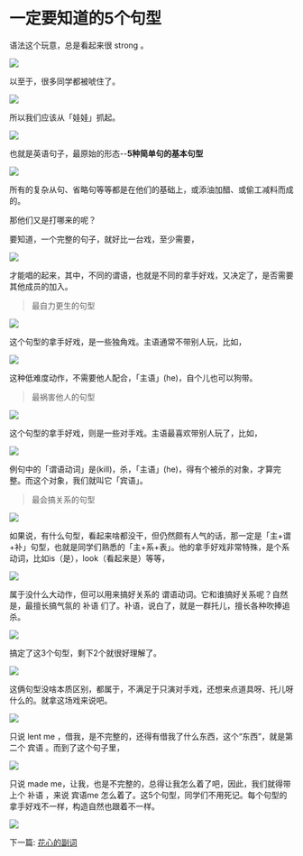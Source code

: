 # 一定要知道的5个句型

语法这个玩意，总是看起来很 strong 。

<img src="https://en.linexic.top/guide/giant/1.png">

以至于，很多同学都被唬住了。

<img src="https://en.linexic.top/guide/giant/2.png">

所以我们应该从「娃娃」抓起。

<img src="https://en.linexic.top/guide/giant/3.png">

也就是英语句子，最原始的形态--**5种简单句的基本句型**

<img src="https://en.linexic.top/guide/giant/4.png">

所有的复杂从句、省略句等等都是在他们的基础上，或添油加醋、或偷工减料而成的。

那他们又是打哪来的呢？

要知道，一个完整的句子，就好比一台戏，至少需要，

<img src="https://en.linexic.top/guide/giant/5.png">

才能唱的起来，其中，不同的谓语，也就是不同的拿手好戏，又决定了，是否需要其他成员的加入。

> 最自力更生的句型

<img src="https://en.linexic.top/guide/giant/6.png">

这个句型的拿手好戏，是一些独角戏。主语通常不带别人玩，比如，

<img src="https://en.linexic.top/guide/giant/7.png">

这种低难度动作，不需要他人配合，「主语」(he)，自个儿也可以狗带。

> 最祸害他人的句型

<img src="https://en.linexic.top/guide/giant/8.png">

这个句型的拿手好戏，则是一些对手戏。主语最喜欢带别人玩了，比如，

<img src="https://en.linexic.top/guide/giant/9.png">

例句中的「谓语动词」是(kill)，杀，「主语」(he)，得有个被杀的对象，才算完整。而这个对象，我们就叫它「宾语」。

> 最会搞关系的句型

<img src="https://en.linexic.top/guide/giant/10.png">

如果说，有什么句型，看起来啥都没干，但仍然颇有人气的话，那一定是「主+谓+补」句型，也就是同学们熟悉的「主+系+表」。他的拿手好戏非常特殊，是个系动词，比如is（是），look（看起来是）等等，

<img src="https://en.linexic.top/guide/giant/11.png">

属于没什么大动作，但可以用来搞好关系的 谓语动词。它和谁搞好关系呢？自然是，最擅长搞气氛的 补语 们了。补语，说白了，就是一群托儿，擅长各种吹捧追杀。

<img src="https://en.linexic.top/guide/giant/12.png">

搞定了这3个句型，剩下2个就很好理解了。

<img src="https://en.linexic.top/guide/giant/13.png">

这俩句型没啥本质区别，都属于，不满足于只演对手戏，还想来点道具呀、托儿呀什么的。就拿这场戏来说吧。

<img src="https://en.linexic.top/guide/giant/14.png">

只说 lent me ，借我，是不完整的，还得有借我了什么东西，这个“东西”，就是第二个 宾语 。而到了这个句子里，

<img src="https://en.linexic.top/guide/giant/15.png">

只说 made me，让我，也是不完整的，总得让我怎么着了吧，因此，我们就得带上个 补语 ，来说 宾语me 怎么着了。这5个句型，同学们不用死记。每个句型的拿手好戏不一样，构造自然也跟着不一样。

<img src="https://en.linexic.top/guide/giant/16.png">

下一篇:
[花心的副词](https://en.linexic.top/#/guide/adverb)